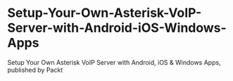 # Setup-Your-Own-Asterisk-VoIP-Server-with-Android-iOS-Windows-Apps
Setup Your Own Asterisk VoIP Server with Android, iOS &amp; Windows Apps, published by Packt
